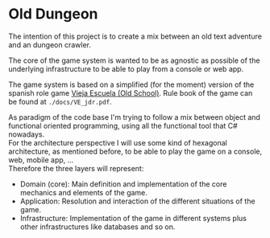 Old Dungeon
===============

The intention of this project is to create a mix between an old text adventure and an dungeon crawler. 

The core of the game system is wanted to be as agnostic as possible of the underlying infrastructure to be able to play from a console or web app.

The game system is based on a simplified (for the moment) version of the spanish role game [Vieja Escuela (Old School)](http://viejaescuela.nogarung.com/vieja-escuela-el-juego-de-rol/).
Rule book of the game can be found at `./docs/VE_jdr.pdf`.

As paradigm of the code base I'm trying to follow a mix between object and functional oriented programming, using all the functional tool that C# nowadays. <br/>
For the architecture perspective I will use some kind of hexagonal architecture, as mentioned before, to be able to play the game on a console, web, mobile app, ... <br/>
Therefore the three layers will represent:
- Domain (core): Main definition and implementation of the core mechanics and elements of the game.
- Application: Resolution and interaction of the different situations of the game.
- Infrastructure: Implementation of the game in different systems plus other infrastructures like databases and so on.
